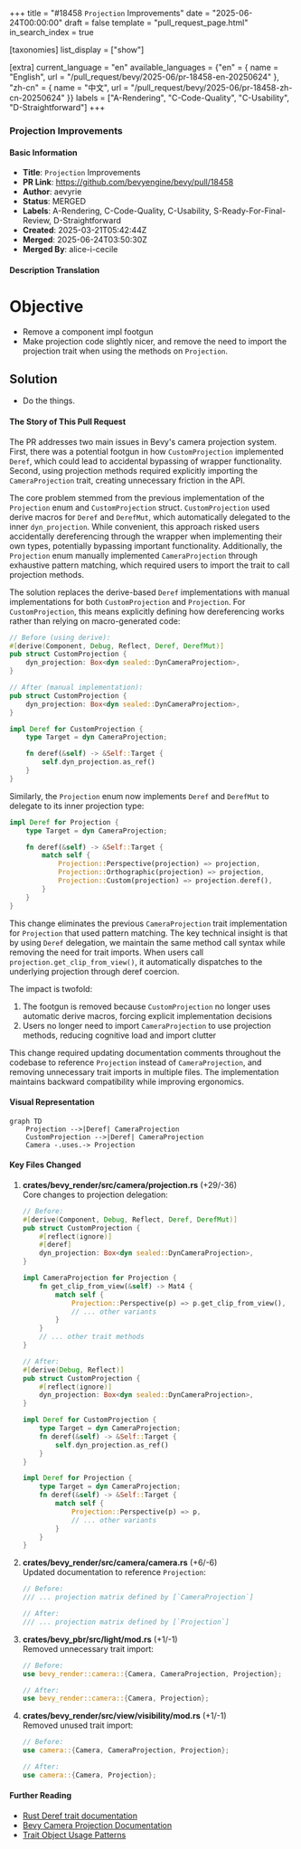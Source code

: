 +++
title = "#18458 `Projection` Improvements"
date = "2025-06-24T00:00:00"
draft = false
template = "pull_request_page.html"
in_search_index = true

[taxonomies]
list_display = ["show"]

[extra]
current_language = "en"
available_languages = {"en" = { name = "English", url = "/pull_request/bevy/2025-06/pr-18458-en-20250624" }, "zh-cn" = { name = "中文", url = "/pull_request/bevy/2025-06/pr-18458-zh-cn-20250624" }}
labels = ["A-Rendering", "C-Code-Quality", "C-Usability", "D-Straightforward"]
+++

### Projection Improvements

#### Basic Information
- **Title**: `Projection` Improvements
- **PR Link**: https://github.com/bevyengine/bevy/pull/18458
- **Author**: aevyrie
- **Status**: MERGED
- **Labels**: A-Rendering, C-Code-Quality, C-Usability, S-Ready-For-Final-Review, D-Straightforward
- **Created**: 2025-03-21T05:42:44Z
- **Merged**: 2025-06-24T03:50:30Z
- **Merged By**: alice-i-cecile

#### Description Translation
# Objective

- Remove a component impl footgun
- Make projection code slightly nicer, and remove the need to import the projection trait when using the methods on `Projection`.

## Solution

- Do the things.

#### The Story of This Pull Request

The PR addresses two main issues in Bevy's camera projection system. First, there was a potential footgun in how `CustomProjection` implemented `Deref`, which could lead to accidental bypassing of wrapper functionality. Second, using projection methods required explicitly importing the `CameraProjection` trait, creating unnecessary friction in the API.

The core problem stemmed from the previous implementation of the `Projection` enum and `CustomProjection` struct. `CustomProjection` used derive macros for `Deref` and `DerefMut`, which automatically delegated to the inner `dyn_projection`. While convenient, this approach risked users accidentally dereferencing through the wrapper when implementing their own types, potentially bypassing important functionality. Additionally, the `Projection` enum manually implemented `CameraProjection` through exhaustive pattern matching, which required users to import the trait to call projection methods.

The solution replaces the derive-based `Deref` implementations with manual implementations for both `CustomProjection` and `Projection`. For `CustomProjection`, this means explicitly defining how dereferencing works rather than relying on macro-generated code:

```rust
// Before (using derive):
#[derive(Component, Debug, Reflect, Deref, DerefMut)]
pub struct CustomProjection {
    dyn_projection: Box<dyn sealed::DynCameraProjection>,
}

// After (manual implementation):
pub struct CustomProjection {
    dyn_projection: Box<dyn sealed::DynCameraProjection>,
}

impl Deref for CustomProjection {
    type Target = dyn CameraProjection;

    fn deref(&self) -> &Self::Target {
        self.dyn_projection.as_ref()
    }
}
```

Similarly, the `Projection` enum now implements `Deref` and `DerefMut` to delegate to its inner projection type:

```rust
impl Deref for Projection {
    type Target = dyn CameraProjection;

    fn deref(&self) -> &Self::Target {
        match self {
            Projection::Perspective(projection) => projection,
            Projection::Orthographic(projection) => projection,
            Projection::Custom(projection) => projection.deref(),
        }
    }
}
```

This change eliminates the previous `CameraProjection` trait implementation for `Projection` that used pattern matching. The key technical insight is that by using `Deref` delegation, we maintain the same method call syntax while removing the need for trait imports. When users call `projection.get_clip_from_view()`, it automatically dispatches to the underlying projection through deref coercion.

The impact is twofold: 
1. The footgun is removed because `CustomProjection` no longer uses automatic derive macros, forcing explicit implementation decisions
2. Users no longer need to import `CameraProjection` to use projection methods, reducing cognitive load and import clutter

This change required updating documentation comments throughout the codebase to reference `Projection` instead of `CameraProjection`, and removing unnecessary trait imports in multiple files. The implementation maintains backward compatibility while improving ergonomics.

#### Visual Representation

```mermaid
graph TD
    Projection -->|Deref| CameraProjection
    CustomProjection -->|Deref| CameraProjection
    Camera -.uses.-> Projection
```

#### Key Files Changed

1. **crates/bevy_render/src/camera/projection.rs** (+29/-36)  
   Core changes to projection delegation:
   ```rust
   // Before:
   #[derive(Component, Debug, Reflect, Deref, DerefMut)]
   pub struct CustomProjection {
       #[reflect(ignore)]
       #[deref]
       dyn_projection: Box<dyn sealed::DynCameraProjection>,
   }
   
   impl CameraProjection for Projection {
       fn get_clip_from_view(&self) -> Mat4 {
           match self {
               Projection::Perspective(p) => p.get_clip_from_view(),
               // ... other variants
           }
       }
       // ... other trait methods
   }
   
   // After:
   #[derive(Debug, Reflect)]
   pub struct CustomProjection {
       #[reflect(ignore)]
       dyn_projection: Box<dyn sealed::DynCameraProjection>,
   }
   
   impl Deref for CustomProjection {
       type Target = dyn CameraProjection;
       fn deref(&self) -> &Self::Target {
           self.dyn_projection.as_ref()
       }
   }
   
   impl Deref for Projection {
       type Target = dyn CameraProjection;
       fn deref(&self) -> &Self::Target {
           match self {
               Projection::Perspective(p) => p,
               // ... other variants
           }
       }
   }
   ```

2. **crates/bevy_render/src/camera/camera.rs** (+6/-6)  
   Updated documentation to reference `Projection`:
   ```rust
   // Before:
   /// ... projection matrix defined by [`CameraProjection`]
   
   // After:
   /// ... projection matrix defined by [`Projection`]
   ```

3. **crates/bevy_pbr/src/light/mod.rs** (+1/-1)  
   Removed unnecessary trait import:
   ```rust
   // Before:
   use bevy_render::camera::{Camera, CameraProjection, Projection};
   
   // After:
   use bevy_render::camera::{Camera, Projection};
   ```

4. **crates/bevy_render/src/view/visibility/mod.rs** (+1/-1)  
   Removed unused trait import:
   ```rust
   // Before:
   use camera::{Camera, CameraProjection, Projection};
   
   // After:
   use camera::{Camera, Projection};
   ```

#### Further Reading
- [Rust Deref trait documentation](https://doc.rust-lang.org/std/ops/trait.Deref.html)
- [Bevy Camera Projection Documentation](https://docs.rs/bevy_render/latest/bevy_render/camera/projection/index.html)
- [Trait Object Usage Patterns](https://doc.rust-lang.org/book/ch17-02-trait-objects.html)